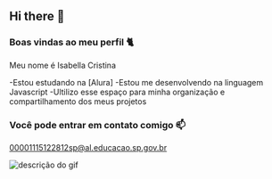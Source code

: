 ## Hi there 👋

### Boas vindas ao meu perfil 🐈

Meu nome é Isabella Cristina 

-Estou estudando na [Alura]
-Estou me desenvolvendo na linguagem Javascript 
-Ultilizo esse espaço para minha organização e compartilhamento dos meus projetos 

### Você pode entrar em contato comigo 📫
00001115122812sp@al.educacao.sp.gov.br

![descrição do gif](https://images.app.goo.gl/HKtTzNJ2J8YfHYSa6)
